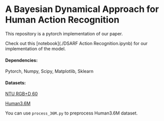 # A Bayesian Dynamical Approach for Human Action Recognition

This repository is a pytorch implementation of our paper.

Check out this [notebook](./DSARF Action Recognition.ipynb) for our implementation of the model.

#### Dependencies: 
Pytorch, Numpy, Scipy, Matplotlib, Sklearn

#### Datasets:

[NTU RGB+D 60](https://rose1.ntu.edu.sg/dataset/actionRecognition/)

[Human3.6M](http://vision.imar.ro/human3.6m/description.php)

You can use `process_36M.py` to preprocess Human3.6M dataset.